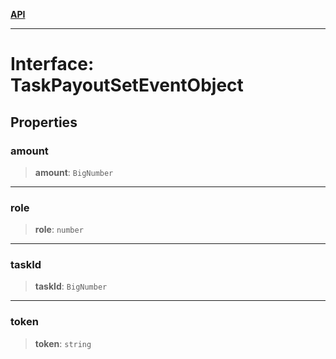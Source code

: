[**API**](../../../README.md)

***

# Interface: TaskPayoutSetEventObject

## Properties

### amount

> **amount**: `BigNumber`

***

### role

> **role**: `number`

***

### taskId

> **taskId**: `BigNumber`

***

### token

> **token**: `string`
